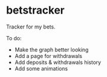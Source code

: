 # betstracker
Tracker for my bets.

To do:
- Make the graph better looking
- Add a page for withdrawals
- Add deposits & withdrawals history
- Add some animations              
